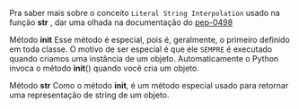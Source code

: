 

Pra saber mais sobre o conceito `Literal String Interpolation` usado na função __str__ , dar uma olhada na documentação do [pep-0498](https://www.python.org/dev/peps/pep-0498/)



Método __init__
Esse método é especial, pois é, geralmente, o primeiro definido em toda classe. O motivo de ser especial é que ele `SEMPRE` é executado quando criamos uma instância de um objeto.
Automaticamente o Python invoca o método __init__() quando você cria um objeto.

Método __str__
Como o método __init__, é um método especial usado para retornar uma representação de string de um objeto.